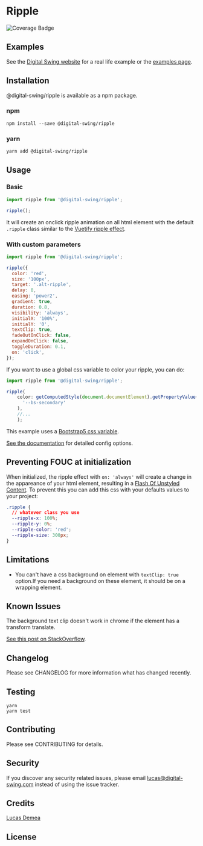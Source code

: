 # Ripple

![Coverage Badge](https://img.shields.io/endpoint?url=https://gist.githubusercontent.com/LucasDemea/47afa2dca4215d90df6248220a886a3e/raw/ripple__heads_main.json)

## Examples

See the [Digital Swing website](https://www.digital-swing.com) for a real life example or the [examples page](https://github.com).

## Installation

@digital-swing/ripple is available as a npm package.

### npm

```console
npm install --save @digital-swing/ripple
```

### yarn

```console
yarn add @digital-swing/ripple
```

## Usage

### Basic

```js
import ripple from '@digital-swing/ripple';

ripple();
```

It will create an onclick ripple animation on all html element with the default `.ripple` class similar to the [Vuetify ripple effect](https://vuetifyjs.com/en/directives/ripple/).

### With custom parameters

```js
import ripple from '@digital-swing/ripple';

ripple({
  color: 'red',
  size: '100px',
  target: '.alt-ripple',
  delay: 0,
  easing: 'power2',
  gradient: true,
  duration: 0.8,
  visibility: 'always',
  initialX: '100%',
  initialY: '0',
  textClip: true,
  fadeOutOnClick: false,
  expandOnClick: false,
  toggleDuration: 0.1,
  on: 'click',
});
```

If you want to use a global css variable to color your ripple, you can do:

```js
import ripple from '@digital-swing/ripple';

ripple(
    color: getComputedStyle(document.documentElement).getPropertyValue(
      '--bs-secondary'
    ),
    //...
    );
```

This example uses a [Bootstrap5 css variable](https://getbootstrap.com/docs/5.0/customize/css-variables/).

[See the documentation](https://digital-swing.github.io/ripple/interfaces/RippleConfig.html) for detailed config options.

## Preventing FOUC at initialization

When initialized, the ripple effect with `on: 'always'` will create a change in the appareance of your html element, resulting in a [Flash Of Unstyled Content](https://en.wikipedia.org/wiki/Flash_of_unstyled_content). To prevent this you can add this css with your defaults values to your project:

```css
.ripple {
  // whatever class you use
  --ripple-x: 100%;
  --ripple-y: 0%;
  --ripple-color: 'red';
  --ripple-size: 300px;
}
```

## Limitations

- You can't have a css background on element with `textClip: true` option.If you need a background on these element, it should be on a wrapping element.

## Known Issues

The background text clip doesn't work in chrome if the element has a transform translate.

[See this post on StackOverflow](https://stackoverflow.com/questions/55725461/webkit-background-clip-text-on-an-element-with-transition-is-not-working-after).

## Changelog

Please see CHANGELOG for more information what has changed recently.

## Testing

```console
yarn
yarn test
```

## Contributing

Please see CONTRIBUTING for details.

## Security

If you discover any security related issues, please email lucas@digital-swing.com instead of using the issue tracker.

## Credits

[Lucas Demea](https://github.com/LucasDemea)

## License
